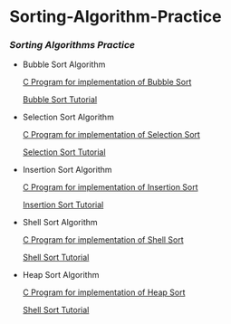 # Sorting-Algorithm-Practice

### *Sorting Algorithms Practice*

- Bubble Sort Algorithm
	
	[C Program for implementation of Bubble Sort](https://github.com/monsterhxw/Sorting-Algorithm-Practice/blob/master/BubbleSort/main.c)
	
	[Bubble Sort Tutorial](https://monsterhxw.github.io/posts/sorting-algorithms-bubble-sort/)

- Selection Sort Algorithm
	
	[C Program for implementation of Selection Sort](https://github.com/monsterhxw/Sorting-Algorithm-Practice/blob/master/SelectionSort/main.c)
	
	[Selection Sort Tutorial](https://monsterhxw.github.io/posts/sorting-algorithms-selection-sort/)

- Insertion Sort Algorithm
	
	[C Program for implementation of Insertion Sort](https://github.com/monsterhxw/Sorting-Algorithm-Practice/blob/master/InsertionSort/main.c)
	
	[Insertion Sort Tutorial](https://monsterhxw.github.io/posts/sorting-algorithms-insertion-sort/)

- Shell Sort Algorithm
	
	[C Program for implementation of Shell Sort](https://github.com/monsterhxw/Sorting-Algorithm-Practice/blob/master/ShellSort/main.c)
	
	[Shell Sort Tutorial](https://monsterhxw.github.io/posts/sorting-algorithms-shell-sort/)

- Heap Sort Algorithm
	
	[C Program for implementation of Heap Sort](https://github.com/monsterhxw/Sorting-Algorithm-Practice/tree/master/HeapSort)
	
	[Shell Sort Tutorial](https://monsterhxw.github.io/posts/sorting-algorithms-heap-sort/)

